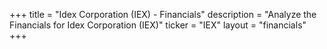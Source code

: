 +++
title = "Idex Corporation (IEX) - Financials"
description = "Analyze the Financials for Idex Corporation (IEX)"
ticker = "IEX"
layout = "financials"
+++

